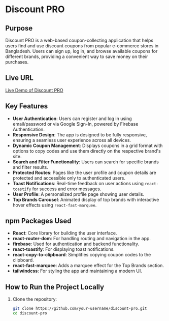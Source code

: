 # Discount PRO

## Purpose
Discount PRO is a web-based coupon-collecting application that helps users find and use discount coupons from popular e-commerce stores in Bangladesh. Users can sign up, log in, and browse available coupons for different brands, providing a convenient way to save money on their purchases.

## Live URL
[Live Demo of Discount PRO](https://b10-a9-my-first-firebase-assignment.surge.sh)

## Key Features
- **User Authentication**: Users can register and log in using email/password or via Google Sign-In, powered by Firebase Authentication.
- **Responsive Design**: The app is designed to be fully responsive, ensuring a seamless user experience across all devices.
- **Dynamic Coupon Management**: Displays coupons in a grid format with options to copy codes and use them directly on the respective brand's site.
- **Search and Filter Functionality**: Users can search for specific brands and filter results.
- **Protected Routes**: Pages like the user profile and coupon details are protected and accessible only to authenticated users.
- **Toast Notifications**: Real-time feedback on user actions using `react-toastify` for success and error messages.
- **User Profile**: A personalized profile page showing user details.
- **Top Brands Carousel**: Animated display of top brands with interactive hover effects using `react-fast-marquee`.

## npm Packages Used
- **React**: Core library for building the user interface.
- **react-router-dom**: For handling routing and navigation in the app.
- **firebase**: Used for authentication and backend functionality.
- **react-toastify**: For displaying toast notifications.
- **react-copy-to-clipboard**: Simplifies copying coupon codes to the clipboard.
- **react-fast-marquee**: Adds a marquee effect for the Top Brands section.
- **tailwindcss**: For styling the app and maintaining a modern UI.

## How to Run the Project Locally
1. Clone the repository:
   ```bash
   git clone https://github.com/your-username/discount-pro.git
   cd discount-pro
